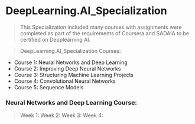 # DeepLearning.AI_Specialization

>This Specialization included many courses with assignments were completed as part of the requirements of Coursera and SADAIA to be certified on Depplearning AI.



> DeepLearning.AI_Specialization Courses:
* Course 1: Neural Networks and Deep Learning
* Course 2: Improving Deep Neural Networks
* Course 3: Structuring Machine Learning Projects
* Course 4: Convolutional Neural Networks
* Course 5: Sequence Models







###  Neural Networks and Deep Learning Course: 
> Week 1: 
> Week 2:
> Week 3:
> Week 4:


